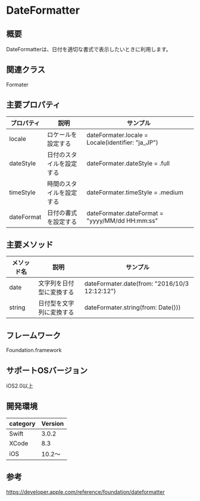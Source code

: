# DateFormatter

## 概要
DateFormatterは、日付を適切な書式で表示したいときに利用します。

## 関連クラス
Formater

## 主要プロパティ

|プロパティ|説明|サンプル|
|---|---|---|
| locale | ロケールを設定する | dateFormater.locale = Locale(identifier: "ja_JP")| 
| dateStyle  |  日付のスタイルを設定する |  dateFormater.dateStyle = .full |
| timeStyle  |  時間のスタイルを設定する |  dateFormater.timeStyle = .medium |
| dateFormat  |  日付の書式を設定する |  dateFormater.dateFormat = "yyyy/MM/dd HH:mm:ss" |


## 主要メソッド

|メソッド名|説明|サンプル|
|---|---|---|
| date  |  文字列を日付型に変換する |  dateFormater.date(from: "2016/10/3 12:12:12")|
| string  |  日付型を文字列に変換する |  dateFormater.string(from: Date())) |

## フレームワーク
Foundation.framework

## サポートOSバージョン
iOS2.0以上

## 開発環境
|category | Version| 
|---|---|
| Swift | 3.0.2 |
| XCode | 8.3 |
| iOS | 10.2〜 |

## 参考
https://developer.apple.com/reference/foundation/dateformatter
